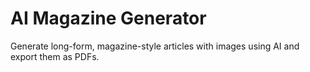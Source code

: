 # AI Magazine Generator

Generate long-form, magazine-style articles with images using AI and export them as PDFs.